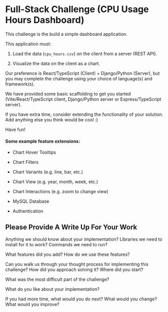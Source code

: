 # Full-Stack Challenge (CPU Usage Hours Dashboard)

This challenge is the build a simple dashboard application.

This application must:

1. Load the data (`cpu_hours.csv`) on the client from a server (REST API).

2. Visualize the data on the client as a chart.

Our preference is React/TypeScript (Client) + Django/Python (Server), but you may complete the challenge using your choice of language(s) and framework(s).

We have provided some basic scaffolding to get you started (Vite/React/TypeScript client, Django/Python server or Express/TypeScript server).

If you have extra time, consider extending the functionality of your solution. Add anything else you think would be cool :)

Have fun!

#### Some example feature extensions:

* Chart Hover Tooltips

* Chart Filters

* Chart Variants (e.g. line, bar, etc.)

* Chart View (e.g. year, month, week, etc.)

* Chart Interactions (e.g. zoom to change view)

* MySQL Database

* Authentication

## Please Provide A Write Up For Your Work

Anything we should know about your implementation? Libraries we need to install for it to work? Commands we need to run?

What features did you add? How do we use these features?

Can you walk us through your thought process for implementing this challenge? How did you approach solving it? Where did you start?

What was the most difficult part of the challenge?

What do you like about your implementation?

If you had more time, what would you do next? What would you change? What would you improve?
